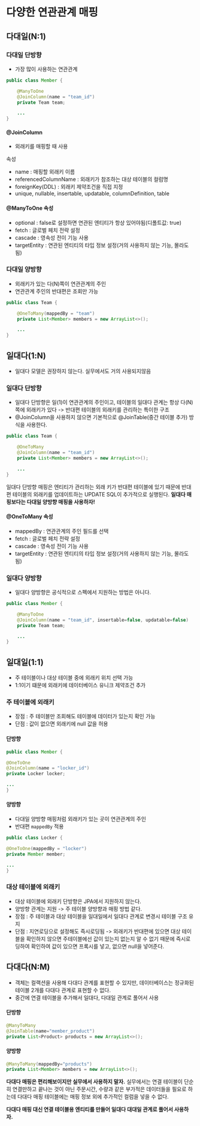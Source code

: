 # 다양한 연관관계 매핑
## 다대일(N:1)
### 다대일 단방향
- 가장 많이 사용하는 연관관계
```java
public class Member {

    @ManyToOne
    @JoinColumn(name = "team_id")
    private Team team;

    ...
}
```
#### @JoinColumn
- 외래키를 매핑할 때 사용

속성
- name : 매핑할 외래키 이름
- referencedColumnName : 외래키가 참조하는 대상 테이블의 컬럼명
- foreignKey(DDL) : 외래키 제약조건을 직접 지정
- unique, nullable, insertable, updatable, columnDefinition, table

#### @ManyToOne 속성
- optional : false로 설정하면 연관된 엔티티가 항상 있어야됨(디폴트값: true)
- fetch : 글로벌 페치 전략 설정
- cascade : 영속성 전이 기능 사용
- targetEntity : 연관된 엔티티의 타입 정보 설정(거의 사용하지 않는 기능, 몰라도 됨)

### 다대일 양방향
- 외래키가 있는 다(N)쪽이 연관관계의 주인
- 연관관계 주인의 반대편은 조회만 가능
```java
public class Team {

    @OneToMany(mappedBy = "team")
    private List<Member> members = new ArrayList<>();

    ...
}
```

## 일대다(1:N)
- 일대다 모델은 권장하지 않는다. 실무에서도 거의 사용되지않음

### 일대다 단방향
- 일대다 단방향은 일(1)이 연관관계의 주인이고, 테이블의 일대다 관계는 항상 다(N) 쪽에 외래키가 있다 -> 반대편 테이블의 외래키를 관리하는 특이한 구조
- @JoinColumn을 사용하지 않으면 기본적으로 @JoinTable(중간 테이블 추가) 방식을 사용한다.
```java
public class Team {

    @OneToMany
    @JoinColumn(name = "team_id")
    private List<Member> members = new ArrayList<>();

    ...
}
```
일대다 단방향 매핑은 엔티티가 관리하는 외래 키가 반대편 테이블에 있기 때문에 반대편 테이블의 외래키를 업데이트하는 UPDATE SQL이 추가적으로 실행된다.
**일대다 매핑보다는 다대일 양방향 매핑을 사용하자!**

#### @OneToMany 속성
- mappedBy : 연관관계의 주인 필드를 선택
- fetch : 글로벌 페치 전략 설정
- cascade : 영속성 전이 기능 사용
- targetEntity : 연관된 엔티티의 타입 정보 설정(거의 사용하지 않는 기능, 몰라도 됨)

### 일대다 양방향
- 일대다 양방향은 공식적으로 스펙에서 지원하는 방법은 아니다.
```java
public class Member {

    @ManyToOne
    @JoinColumn(name = "team_id", insertable=false, updatable=false)
    private Team team;

    ...
}
```

## 일대일(1:1)
- 주 테이블이나 대상 테이블 중에 외래키 위치 선택 가능
- 1:1이기 떄문에 외래키에 데이터베이스 유니크 제약조건 추가

### 주 테이블에 외래키
- 장점 : 주 테이블만 조회해도 테이블에 데이터가 있는지 확인 가능
- 단점 : 값이 없으면 외래키에 null 값을 허용
 #### 단방향
```java
public class Member {

@OneToOne
@JoinColumn(name = "locker_id")
private Locker locker;

...
}
```
#### 양방향
- 다대일 양방향 매핑처럼 외래키가 있는 곳이 연관관계의 주인
- 반대편 `mappedBy` 적용
```java
public class Locker {

@OneToOne(mappedBy = "locker")
private Member member;

...
}
```

### 대상 테이블에 외래키
- 대상 테이블에 외래키 단방향은 JPA에서 지원하지 않는다.
- 양방향 관계는 지원 -> 주 테이블 양방향과 매핑 방법 같다.
- 장점 : 주 테이블과 대상 테이블을 일대일에서 일대다 관계로 변경시 테이블 구조 유지
- 단점 : 지연로딩으로 설정해도 즉시로딩됨 -> 외래키가 반대편에 있으면 대상 테이블을 확인하지 않으면 주테이블에선 값이 있는지 없는지 알 수 없기 때문에 즉시로딩하여 확인하여 값이 있으면 프록시를 넣고, 없으면 null을 넣어준다.

## 다대다(N:M)
- 객체는 컬랙션을 사용해 다대다 관계를 표현할 수 있지만, 데이터베이스는 정규화된 테이블 2개를 다대다 관계로 표현할 수 없다.
- 중간에 연결 테이블을 추가해서 일대다, 다대일 관계로 풀어서 사용 

#### 단방향
```java
@ManyToMany
@JoinTable(name="member_product")
private List<Product> products = new ArrayList<>();
```
#### 양방향
```java
@ManyToMany(mappedBy="products")
private List<Member> members = new ArrayList<>();
```
**다대다 매핑은 편리해보이지만 실무에서 사용하지 말자.** 실무에서는 연결 테이블이 단순히 연결만하고 끝나는 것이 아닌 주문시간, 수량과 같은 부가적은 데이터들을 필요로 하는데 다대다 매핑 테이블에는 매핑 정보 외에 추가적인 컬럼을 넣을 수 없다.

**다대다 매핑 대신 연결 테이블용 엔티티를 만들어 일대다 대대일 관계로 풀어서 사용하자.**
